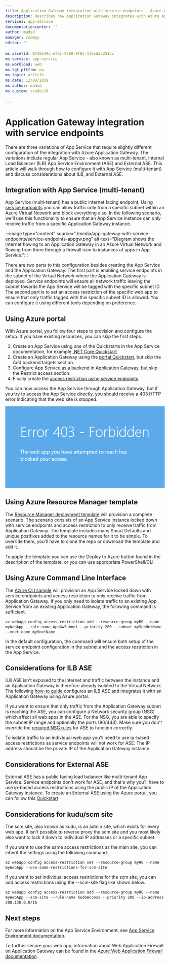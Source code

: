 ```yaml
---
title: Application Gateway integration with service endpoints - Azure App Service | Microsoft Docs
description: Describes how Application Gateway integrates with Azure App Service secured with service endpoints.
services: app-service
documentationcenter: ''
author: madsd
manager: ccompy
editor: ''

ms.assetid: 073eb49c-efa1-4760-9f0c-1fecd5c251cc
ms.service: app-service
ms.workload: web
ms.tgt_pltfrm: na
ms.topic: article
ms.date: 12/09/2019
ms.author: madsd
ms.custom: seodec18

---
```


# Application Gateway integration with service endpoints
There are three variations of App Service that require slightly different configuration of the integration with Azure Application Gateway. The variations include regular App Service - also known as multi-tenant, Internal Load Balancer (ILB) App Service Environment (ASE) and External ASE. This article will walk through how to configure it with App Service (multi-tenant) and discuss considerations about ILB, and External ASE.

## Integration with App Service (multi-tenant)
App Service (multi-tenant) has a public internet facing endpoint. Using [service endpoints](../../virtual-network/virtual-network-service-endpoints-overview.md) you can allow traffic only from a specific subnet within an Azure Virtual Network and block everything else. In the following scenario, we'll use this functionality to ensure that an App Service instance can only receive traffic from a specific Application Gateway instance.

:::image type="content" source="./media/app-gateway-with-service-endpoints/service-endpoints-appgw.png" alt-text="Diagram shows the Internet flowing to an Application Gateway in an Azure Virtual Network and flowing from there through a firewall icon to instances of apps in App Service.":::

There are two parts to this configuration besides creating the App Service and the Application Gateway. The first part is enabling service endpoints in the subnet of the Virtual Network where the Application Gateway is deployed. Service endpoints will ensure all network traffic leaving the subnet towards the App Service will be tagged with the specific subnet ID. The second part is to set an access restriction of the specific web app to ensure that only traffic tagged with this specific subnet ID is allowed. You can configure it using different tools depending on preference.

## Using Azure portal
With Azure portal, you follow four steps to provision and configure the setup. If you have existing resources, you can skip the first steps.
1. Create an App Service using one of the Quickstarts in the App Service documentation, for example [.NET Core Quickstart](../quickstart-dotnetcore.md)
2. Create an Application Gateway using the [portal Quickstart](../../application-gateway/quick-create-portal.md), but skip the Add backend targets section.
3. Configure [App Service as a backend in Application Gateway](../../application-gateway/configure-web-app-portal.md), but skip the Restrict access section.
4. Finally create the [access restriction using service endpoints](../../app-service/app-service-ip-restrictions.md#set-a-service-endpoint-based-rule).

You can now access the App Service through Application Gateway, but if you try to access the App Service directly, you should receive a 403 HTTP error indicating that the web site is stopped.

![Screenshot shows the text of an Error 403 - Forbidden.](./media/app-gateway-with-service-endpoints/website-403-forbidden.png)

## Using Azure Resource Manager template
The [Resource Manager deployment template][template-app-gateway-app-service-complete] will provision a complete scenario. The scenario consists of an App Service instance locked down with service endpoints and access restriction to only receive traffic from Application Gateway. The template includes many Smart Defaults and unique postfixes added to the resource names for it to be simple. To override them, you'll have to clone the repo or download the template and edit it. 

To apply the template you can use the Deploy to Azure button found in the description of the template, or you can use appropriate PowerShell/CLI.

## Using Azure Command Line Interface
The [Azure CLI sample](../../app-service/scripts/cli-integrate-app-service-with-application-gateway.md) will provision an App Service locked down with service endpoints and access restriction to only receive traffic from Application Gateway. If you only need to isolate traffic to an existing App Service from an existing Application Gateway, the following command is sufficient.

```azurecli-interactive
az webapp config access-restriction add --resource-group myRG --name myWebApp --rule-name AppGwSubnet --priority 200 --subnet mySubNetName --vnet-name myVnetName
```

In the default configuration, the command will ensure both setup of the service endpoint configuration in the subnet and the access restriction in the App Service.

## Considerations for ILB ASE
ILB ASE isn't exposed to the internet and traffic between the instance and an Application Gateway is therefore already isolated to the Virtual Network. The following [how-to guide](../environment/integrate-with-application-gateway.md) configures an ILB ASE and integrates it with an Application Gateway using Azure portal. 

If you want to ensure that only traffic from the Application Gateway subnet is reaching the ASE, you can configure a Network security group (NSG) which affect all web apps in the ASE. For the NSG, you are able to specify the subnet IP range and optionally the ports (80/443). Make sure you don't override the [required NSG rules](../environment/network-info.md#network-security-groups) for ASE to function correctly.

To isolate traffic to an individual web app you'll need to use ip-based access restrictions as service endpoints will not work for ASE. The IP address should be the private IP of the Application Gateway instance.

## Considerations for External ASE
External ASE has a public facing load balancer like multi-tenant App Service. Service endpoints don't work for ASE, and that's why you'll have to use ip-based access restrictions using the public IP of the Application Gateway instance. To create an External ASE using the Azure portal, you can follow this [Quickstart](../environment/create-external-ase.md)

[template-app-gateway-app-service-complete]: https://github.com/Azure/azure-quickstart-templates/tree/master/201-web-app-with-app-gateway-v2/ "Azure Resource Manager template for complete scenario"

## Considerations for kudu/scm site
The scm site, also known as kudu, is an admin site, which exists for every web app. It isn't possible to reverse proxy the scm site and you most likely also want to lock it down to individual IP addresses or a specific subnet.

If you want to use the same access restrictions as the main site, you can inherit the settings using the following command.

```azurecli-interactive
az webapp config access-restriction set --resource-group myRG --name myWebApp --use-same-restrictions-for-scm-site
```

If you want to set individual access restrictions for the scm site, you can add access restrictions using the --scm-site flag like shown below.

```azurecli-interactive
az webapp config access-restriction add --resource-group myRG --name myWebApp --scm-site --rule-name KudoAccess --priority 200 --ip-address 208.130.0.0/16
```

## Next steps
For more information on the App Service Environment, see [App Service Environment documentation](/azure/app-service/environment).

To further secure your web app, information about Web Application Firewall on Application Gateway can be found in the [Azure Web Application Firewall documentation](../../web-application-firewall/ag/ag-overview.md).
